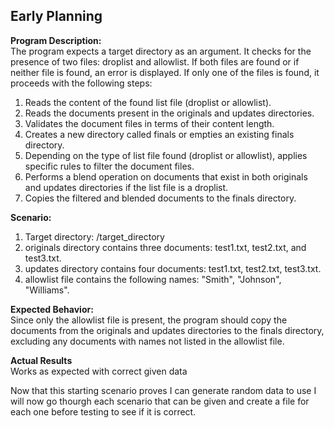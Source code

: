## Early Planning

**Program Description:**
<br>The program expects a target directory as an argument. It checks for the presence of two files: droplist and allowlist. If both files are found or if neither file is found, an error is displayed. If only one of the files is found, it proceeds with the following steps:

1. Reads the content of the found list file (droplist or allowlist).
2. Reads the documents present in the originals and updates directories.
3. Validates the document files in terms of their content length.
4. Creates a new directory called finals or empties an existing finals directory.
5. Depending on the type of list file found (droplist or allowlist), applies specific rules to filter the document files.
6. Performs a blend operation on documents that exist in both originals and updates directories if the list file is a droplist.
7. Copies the filtered and blended documents to the finals directory.

**Scenario:**

1. Target directory: /target_directory
2. originals directory contains three documents: test1.txt, test2.txt, and test3.txt.
3. updates directory contains four documents: test1.txt, test2.txt, test3.txt.
4. allowlist file contains the following names: "Smith", "Johnson", "Williams".

**Expected Behavior:**
<br>Since only the allowlist file is present, the program should copy the documents from the originals and updates directories to the finals directory, excluding any documents with names not listed in the allowlist file.

**Actual Results**
<br>Works as expected with correct given data

Now that this starting scenario proves I can generate random data to use I will now go thourgh each scenario that can be given and create a file for each one before testing to see if it is correct.